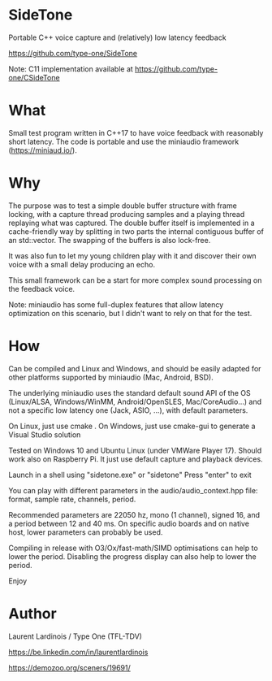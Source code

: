# SideTone
Portable C++ voice capture and (relatively) low latency feedback

https://github.com/type-one/SideTone

Note: C11 implementation available at https://github.com/type-one/CSideTone

# What
Small test program written in C++17 to have voice feedback with reasonably short latency. 
The code is portable and use the miniaudio framework (https://miniaud.io/).

# Why
The purpose was to test a simple double buffer structure with frame locking, with a 
capture thread producing samples and a playing thread replaying what was captured.
The double buffer itself is implemented in a cache-friendly way by splitting in two parts
the internal contiguous buffer of an std::vector.  The swapping of the buffers is also 
lock-free.
 
It was also fun to let my young children play with it and discover their own voice with
a small delay producing an echo.

This small framework can be a start for more complex sound processing on the feedback voice.

Note: miniaudio has some full-duplex features that allow latency optimization on this 
scenario, but I didn't want to rely on that for the test.

# How
Can be compiled and Linux and Windows, and should be easily
adapted for other platforms supported by miniaudio (Mac, Android, BSD).

The underlying miniaudio uses the standard default sound API of the OS (Linux/ALSA, Windows/WinMM, 
Android/OpenSLES, Mac/CoreAudio...) and not a specific low latency one (Jack, ASIO, ...),
with default parameters.

On Linux, just use cmake .
On Windows, just use cmake-gui to generate a Visual Studio solution

Tested on Windows 10 and Ubuntu Linux (under VMWare Player 17).  Should work also on Raspberry Pi.
It just use default capture and playback devices.

Launch in a shell using "sidetone.exe" or "sidetone"
Press "enter" to exit

You can play with different parameters in the audio/audio_context.hpp
file: format, sample rate, channels, period.

Recommended parameters are 22050 hz, mono (1 channel), signed 16, and a period between 
12 and 40 ms.  On specific audio boards and on native host, lower parameters can probably
be used.  

Compiling in release with O3/Ox/fast-math/SIMD optimisations can help to lower 
the period.  Disabling the progress display can also help to lower the period.

Enjoy

# Author
Laurent Lardinois / Type One (TFL-TDV)

https://be.linkedin.com/in/laurentlardinois

https://demozoo.org/sceners/19691/
